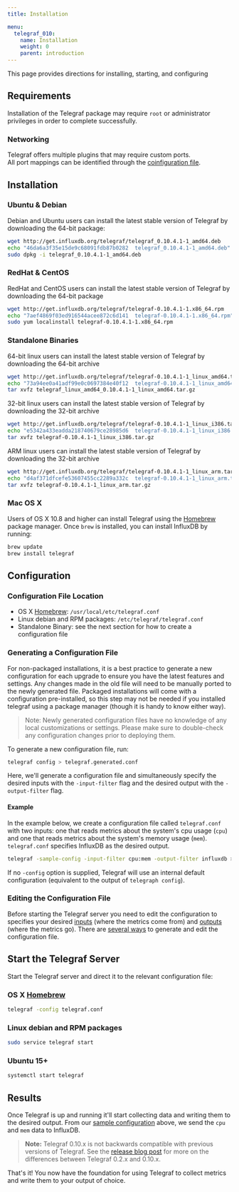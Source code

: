 ```yaml
---
title: Installation

menu:
  telegraf_010:
    name: Installation
    weight: 0
    parent: introduction
---
```


This page provides directions for installing, starting, and configuring 

## Requirements

Installation of the Telegraf package may require `root` or administrator privileges in order to complete successfully.

### Networking

Telegraf offers multiple plugins that may require custom ports.  
All port mappings can be identified through the [coinfiguration file](/telegraf/v0.10/administration/config).

## Installation
### Ubuntu & Debian
Debian and Ubuntu users can install the latest stable version of Telegraf by downloading the 64-bit package:

```bash
wget http://get.influxdb.org/telegraf/telegraf_0.10.4.1-1_amd64.deb
echo "46da6a3f35e15de9c68091fdb87b0282  telegraf_0.10.4.1-1_amd64.deb" |md5sum -c -
sudo dpkg -i telegraf_0.10.4.1-1_amd64.deb
```

### RedHat & CentOS
RedHat and CentOS users can install the latest stable version of Telegraf by downloading the 64-bit package

```bash
wget http://get.influxdb.org/telegraf/telegraf-0.10.4.1-1.x86_64.rpm
echo "7aef4869f03ed916544acee872c6d141  telegraf-0.10.4.1-1.x86_64.rpm" |md5sum -c -
sudo yum localinstall telegraf-0.10.4.1-1.x86_64.rpm
```

### Standalone Binaries
64-bit linux users  can install the latest stable version of Telegraf by downloading the 64-bit archive
```bash
wget http://get.influxdb.org/telegraf/telegraf-0.10.4.1-1_linux_amd64.tar.gz
echo "73a94ee0a41adf99e0c0697384e40f12  telegraf-0.10.4.1-1_linux_amd64.tar.gz" |md5sum -c -
tar xvfz telegraf_linux_amd64_0.10.4.1-1_linux_amd64.tar.gz
```

32-bit linux users can install the latest stable version of Telegraf by downloading the 32-bit archive
```bash
wget http://get.influxdb.org/telegraf/telegraf-0.10.4.1-1_linux_i386.tar.gz
echo "e5342a433eadda218740679ce28985d6  telegraf-0.10.4.1-1_linux_i386.tar.gz" |md5sum -c -
tar xvfz telegraf-0.10.4.1-1_linux_i386.tar.gz
```
ARM linux users can install the latest stable version of Telegraf by downloading the 32-bit archive
```bash
wget http://get.influxdb.org/telegraf/telegraf-0.10.4.1-1_linux_arm.tar.gz
echo "d4af371dfcefe53607455cc2289a332c  telegraf-0.10.4.1-1_linux_arm.tar.gz" |md5sum -c -
tar xvfz telegraf-0.10.4.1-1_linux_arm.tar.gz
```

### Mac OS X

Users of OS X 10.8 and higher can install Telegraf using the [Homebrew](http://brew.sh/) package manager.
Once `brew` is installed, you can install InfluxDB by running:

```bash
brew update
brew install telegraf
```


## Configuration
### Configuration File Location

* OS X [Homebrew](http://brew.sh/): `/usr/local/etc/telegraf.conf`
* Linux debian and RPM packages: `/etc/telegraf/telegraf.conf`
* Standalone Binary: see the next section for how to create a configuration file

### Generating a Configuration File
For non-packaged installations, it is a best practice to generate a new configuration
for each upgrade to ensure you have the latest features and settings.
Any changes made in the old file will need to be manually ported to the newly generated file.
Packaged installations will come with a configuration pre-installed,
so this step may not be needed if you installed telegraf using a
package manager (though it is handy to know either way).

> Note: Newly generated configuration files have no knowledge of any local customizations or settings.
Please make sure to double-check any configuration changes prior to deploying them.

To generate a new configuration file, run:

```bash
telegraf config > telegraf.generated.conf
```

Here, we'll generate a configuration file and simultaneously specify the desired
inputs with the `-input-filter` flag and the desired output with the `-output-filter`
flag.

#### Example
In the example below, we create a configuration file called `telegraf.conf` with
 two inputs:
one that reads metrics about the system's cpu usage (`cpu`) and one that reads
metrics about the system's memory usage (`mem`). `telegraf.conf` specifies InfluxDB as the desired output.

```bash
telegraf -sample-config -input-filter cpu:mem -output-filter influxdb > telegraf.conf
```

If no `-config` option is supplied, Telegraf will use an internal default
configuration (equivalent to the output of `telegraph config`).

### Editing the Configuration File
Before starting the Telegraf server you need to edit the configuration to specifies
your desired [inputs](/telegraf/v0.10/inputs/) (where the metrics come from)
and [outputs](/telegraf/v0.10/outputs/) (where the metrics go).
There are [several ways](/telegraf/v0.10/introduction/configuration/) to generate and edit the configuration file.


## Start the Telegraf Server
Start the Telegraf server and direct it to the relevant configuration file:
### OS X [Homebrew](http://brew.sh/)
```bash
telegraf -config telegraf.conf
```

### Linux debian and RPM packages
```bash
sudo service telegraf start
```

### Ubuntu 15+
```bash
systemctl start telegraf
```

## Results
Once Telegraf is up and running it'll start collecting data and writing them to the desired output.
From our [sample configuration](/telegraf/v0.10/introduction/configuration/#example) above, we send the `cpu` and `mem` data to InfluxDB.

> **Note:** Telegraf 0.10.x is not backwards compatible with previous versions of Telegraf.
See the [release blog post](https://influxdata.com/blog/announcing-telegraf-0-10-0/) for more on the differences between Telegraf 0.2.x and 0.10.x.


That's it! You now have the foundation for using Telegraf to collect metrics and write them to your output of choice.  
